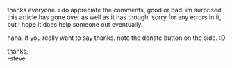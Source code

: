 thanks everyone. i do appreciate the comments, good or bad. im surprised this article has gone over as well as it has though. sorry for any errors in it, but i hope it does help someone out eventually.  
  
haha. if you really want to say thanks. note the donate button on the side. :D   
  
thanks,  
-steve
